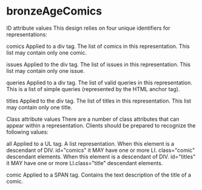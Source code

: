bronzeAgeComics
===============

ID attribute values 
This design relies on four unique identifiers for representations: 

comics 
Applied to a div tag. The list of comics in this representation. This list may 
contain only one comic.

issues
Applied to the div tag. The list of issues in this representation. This list may
contain only one issue.

queries
Applied to a div tag. The list of valid queries in this representation. This is a list of 
simple queries (represented by the HTML anchor tag).

titles
Applied to the div tag. The list of titles in this representation. This list may
contain only one title.


Class attribute values 
There are a number of class attributes that can appear within a representation. Clients 
should be prepared to recognize the following values: 

all 
Applied to a UL tag. A list representation. When this element is a descendant of 
DIV. id="comics" it MAY have one or more LI. class="comic" descendant elements. When this element is a descendant of DIV. id="titles" it MAY have one or 
more LI.class="title" descendant elements. 

comic
Applied to a SPAN  tag. Contains the text description of the title of a comic.

